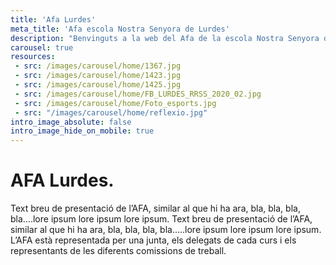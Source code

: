 ```yaml
---
title: 'Afa Lurdes'
meta_title: 'Afa escola Nostra Senyora de Lurdes'
description: "Benvinguts a la web del Afa de la escola Nostra Senyora de Lurdes"
carousel: true
resources:
 - src: /images/carousel/home/1367.jpg
 - src: /images/carousel/home/1423.jpg
 - src: /images/carousel/home/1425.jpg
 - src: /images/carousel/home/FB_LURDES_RRSS_2020_02.jpg
 - src: /images/carousel/home/Foto_esports.jpg
 - src: "/images/carousel/home/reflexio.jpg"
intro_image_absolute: false
intro_image_hide_on_mobile: true
---
```


# AFA Lurdes.

Text breu de presentació de l’AFA, similar al que hi ha ara, bla, bla, bla, bla….lore ipsum lore ipsum lore ipsum. Text breu de presentació de l’AFA, similar al que hi ha ara, bla, bla, bla, bla…..lore ipsum lore ipsum lore ipsum. L’AFA està representada per una junta, els delegats de cada curs i els representants de les diferents comissions de treball.
